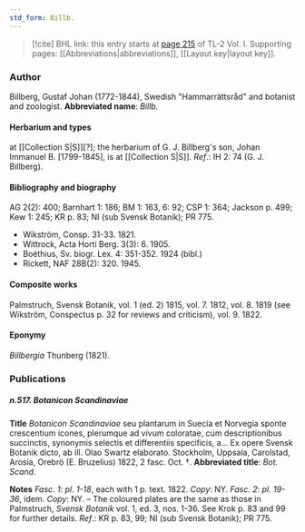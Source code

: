 ```yaml
---
std_form: Billb.
---
```


> [!cite] BHL link: this entry starts at [page 215](https://www.biodiversitylibrary.org/page/33120346) of TL-2 Vol. I.
> Supporting pages: [[Abbreviations|abbreviations]], [[Layout key|layout key]].

### Author

Billberg, Gustaf Johan (1772-1844), Swedish "Hammarrättsråd" and botanist and zoologist. 
**Abbreviated name**: *Billb.*

#### Herbarium and types

at [[Collection S|S]]\[?\]; the herbarium of G. J. Billberg's son, Johan Immanuel B. \[1799-1845\], is at [[Collection S|S]].
*Ref*.: IH 2: 74 (G. J. Billberg).

#### Bibliography and biography

AG 2(2): 400; Barnhart 1: 186; BM 1: 163, 6: 92; CSP 1: 364; Jackson p. 499; Kew 1: 245; KR p. 83; NI (sub Svensk Botanik); PR 775.
- Wikström, Consp. 31-33. 1821.
- Wittrock, Acta Horti Berg. 3(3): 6. 1905.
- Boëthius, Sv. biogr. Lex. 4: 351-352. 1924 (bibl.)
- Rickett, NAF 28B(2): 320. 1945.

#### Composite works

Palmstruch, Svensk Botanik, vol. 1 (ed. 2) 1815, vol. 7. 1812, vol. 8. 1819 (see Wikström, Conspectus p. 32 for reviews and criticism), vol. 9. 1822.

#### Eponymy

*Billbergia* Thunberg (1821).

### Publications

##### n.517. Botanicon Scandinaviae

**Title**
*Botanicon Scandinaviae* seu plantarum in Suecia et Norvegia sponte crescentium icones, plerumque ad vivum coloratae, cum descriptionibus succinctis, synonymis selectis et differentiis specificis, a... Ex opere Svensk Botanik dicto, ab ill. Olao Swartz elaborato. Stockholm, Uppsala, Carolstad, Arosia, Orebrö (E. Bruzelius) 1822, 2 fasc. Oct. †.
**Abbreviated title**: *Bot. Scand.*

**Notes**
*Fasc. 1*: *pl. 1-18*, each with 1 p. text. 1822. *Copy*: NY.
*Fasc. 2*: *pl. 19-36*, idem. *Copy*: NY. – The coloured plates are the same as those in Palmstruch, *Svensk Botanik* vol. 1, ed. 3, nos. 1-36. See Krok p. 83 and 99 for further details.
*Ref*.: KR p. 83, 99; NI (sub Svensk Botanik); PR 775.

